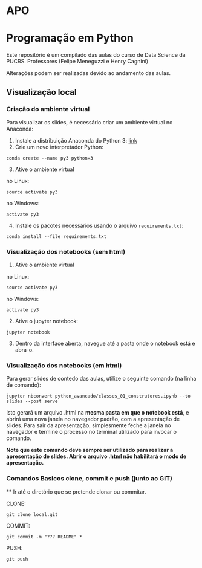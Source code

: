 # APO
# Programação em Python

Este repositório é um compilado das aulas do curso de Data Science da PUCRS. Professores (Felipe Meneguzzi e Henry Cagnini)

Alterações podem ser realizadas devido ao andamento das aulas.

## Visualização local 

### Criação do ambiente virtual 
Para visualizar os slides, é necessário criar um ambiente virtual no Anaconda:

1. Instale a distribuição Anaconda do Python 3: [link](https://www.anaconda.com/download/#linux)
2. Crie um novo interpretador Python:

```
conda create --name py3 python=3
```
3. Ative o ambiente virtual 

no Linux:
```
source activate py3
```
no Windows:
```
activate py3
```

4. Instale os pacotes necessários usando o arquivo ```requirements.txt```:

```
conda install --file requirements.txt
```

### Visualização dos notebooks (sem html)

1. Ative o ambiente virtual 

no Linux:
```
source activate py3
```
no Windows:
```
activate py3
```
2. Ative o jupyter notebook:

```
jupyter notebook
```

3. Dentro da interface aberta, navegue até a pasta onde o notebook está e abra-o.

### Visualização dos notebooks (em html)

Para gerar slides de contedo das aulas, utilize o seguinte comando (na linha de comando):

```
jupyter nbconvert python_avancado/classes_01_construtores.ipynb --to slides --post serve
```

Isto gerará um arquivo .html na **mesma pasta em que o notebook está**, e abrirá uma nova janela no navegador padrão, com a apresentação de slides. Para sair da apresentação, simplesmente feche a janela no navegador e termine o processo no terminal utilizado para invocar o comando.

**Note que este comando deve sempre ser utilizado para realizar a apresentação de slides. Abrir o arquivo .html não habilitará o modo de apresentação.**

### Comandos Basicos clone, commit e push (junto ao GIT)
** Ir até o diretório que se pretende clonar ou commitar.

CLONE:
```
git clone local.git
```
COMMIT:
```
git commit -m "??? README" *
```
PUSH:
```
git push
```
